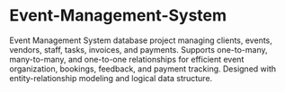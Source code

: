 # Event-Management-System
Event Management System database project managing clients, events, vendors, staff, tasks, invoices, and payments. Supports one-to-many, many-to-many, and one-to-one relationships for efficient event organization, bookings, feedback, and payment tracking. Designed with entity-relationship modeling and logical data structure.

